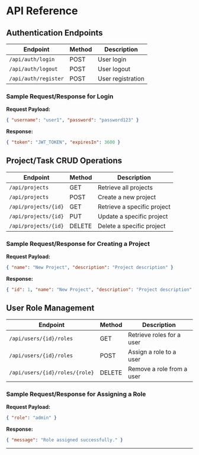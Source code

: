 # API Reference

## Authentication Endpoints

| Endpoint          | Method | Description                       |
|-------------------|--------|-----------------------------------|
| `/api/auth/login` | POST   | User login                       |
| `/api/auth/logout`| POST   | User logout                      |
| `/api/auth/register` | POST | User registration                |

### Sample Request/Response for Login
**Request Payload:**
```json
{ "username": "user1", "password": "password123" }
```
**Response:**
```json
{ "token": "JWT_TOKEN", "expiresIn": 3600 }
```

## Project/Task CRUD Operations

| Endpoint                | Method | Description                             |
|-------------------------|--------|-----------------------------------------|
| `/api/projects`         | GET    | Retrieve all projects                   |
| `/api/projects`         | POST   | Create a new project                    |
| `/api/projects/{id}`    | GET    | Retrieve a specific project             |
| `/api/projects/{id}`    | PUT    | Update a specific project               |
| `/api/projects/{id}`    | DELETE | Delete a specific project               |

### Sample Request/Response for Creating a Project
**Request Payload:**
```json
{ "name": "New Project", "description": "Project description" }
```
**Response:**
```json
{ "id": 1, "name": "New Project", "description": "Project description" }
```

## User Role Management

| Endpoint                     | Method | Description                              |
|------------------------------|--------|------------------------------------------|
| `/api/users/{id}/roles`      | GET    | Retrieve roles for a user                |
| `/api/users/{id}/roles`      | POST   | Assign a role to a user                  |
| `/api/users/{id}/roles/{role}`| DELETE | Remove a role from a user                |

### Sample Request/Response for Assigning a Role
**Request Payload:**
```json
{ "role": "admin" }
```
**Response:**
```json
{ "message": "Role assigned successfully." }
```

---